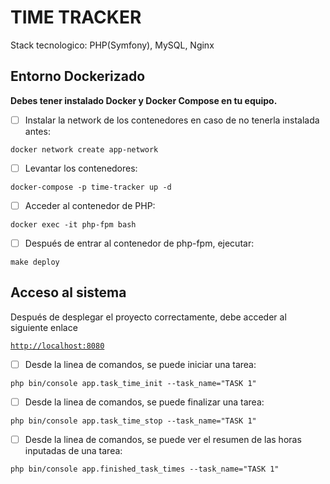 # TIME TRACKER

Stack tecnologico: PHP(Symfony), MySQL, Nginx

## Entorno Dockerizado

**Debes tener instalado Docker y Docker Compose en tu equipo.**

- [ ] Instalar la network de los contenedores en caso de no tenerla instalada antes:

```shell
docker network create app-network
```

- [ ] Levantar los contenedores:

```shell
docker-compose -p time-tracker up -d
```

- [ ] Acceder al contenedor de PHP:

```shell
docker exec -it php-fpm bash 
```

- [ ] Después de entrar al contenedor de php-fpm, ejecutar:

```shell
make deploy
```

## Acceso al sistema

Después de desplegar el proyecto correctamente, debe acceder al siguiente enlace

[`http://localhost:8080`](http://localhost:8080)

- [ ] Desde la linea de comandos, se puede iniciar una tarea:

```shell
php bin/console app.task_time_init --task_name="TASK 1"
```

- [ ] Desde la linea de comandos, se puede finalizar una tarea:

```shell
php bin/console app.task_time_stop --task_name="TASK 1"
```

- [ ] Desde la linea de comandos, se puede ver el resumen de las horas inputadas de una tarea:

```shell
php bin/console app.finished_task_times --task_name="TASK 1"
```